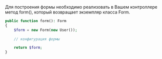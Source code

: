 Для построения формы необходимо реализовать в Вашем контроллере метод form(), который возвращает экземпляр класса Form.

```php
public function form(): Form
{
    $form = new Form(new User());
    
    // конфигурация формы

    return $form;
}
```
